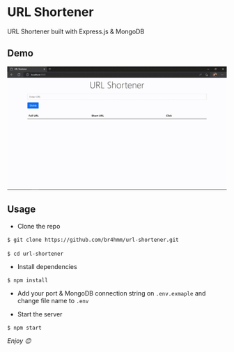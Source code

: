 # URL Shortener

URL Shortener built with Express.js & MongoDB

## Demo

![App Demo](./demo.gif)

## Usage

- Clone the repo

```
$ git clone https://github.com/br4hmm/url-shortener.git

$ cd url-shortener
```

- Install dependencies

```
$ npm install
```

- Add your port & MongoDB connection string on `.env.exmaple` and change file name to `.env`

- Start the server

```
$ npm start
```

_Enjoy 😊_
